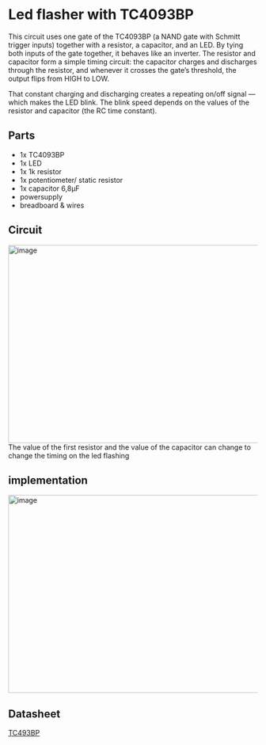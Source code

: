 # Led flasher with TC4093BP

This circuit uses one gate of the TC4093BP (a NAND gate with Schmitt trigger inputs) together with a resistor, a capacitor, and an LED. 
By tying both inputs of the gate together, it behaves like an inverter. 
The resistor and capacitor form a simple timing circuit: the capacitor charges and discharges through the resistor, and whenever it crosses the gate’s threshold, the output flips from HIGH to LOW.

That constant charging and discharging creates a repeating on/off signal — which makes the LED blink.
The blink speed depends on the values of the resistor and capacitor (the RC time constant).

## Parts
  - 1x TC4093BP
  - 1x LED
  - 1x 1k resistor
  - 1x potentiometer/ static resistor
  - 1x capacitor 6,8µF
  - powersupply
  - breadboard & wires 

## Circuit
<img width="600" height="400" alt="image" src="https://github.com/user-attachments/assets/6f062eeb-0a19-411f-9e89-39cdbe025968" /><br>
The value of the first resistor and the value of the capacitor can change to change the timing on the led flashing

## implementation
<img width="600" height="400" alt="image" src="https://github.com/user-attachments/assets/4b8b5db0-b924-4c60-ad3a-204aaaf57c8c" /><br>


## Datasheet
[TC493BP](https://toshiba.semicon-storage.com/info/TC4093BP_datasheet_en_20140301.pdf?did=19435&prodName=TC4093BP)

